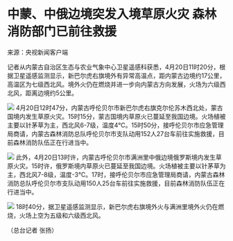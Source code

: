 # 中蒙、中俄边境突发入境草原火灾 森林消防部门已前往救援

来源：央视新闻客户端

记者从内蒙古自治区生态与农业气象中心卫星遥感科获悉，4月20日11时20分，根据卫星遥感监测显示，新巴尔虎右旗境外有异常高温点，距内蒙古边境约17公里，高温区为七级西北风。境外火仍在燃烧并进一步向内蒙古方向发展，火场为六级西北风，距离边境约5公里。

![](https://inews.gtimg.com/om_bt/O-hzV5CG41rmbNyV8D0V0g4YGFEcSOsB17bZLU0uzQDh4AA/1000)
4月20日12时47分，内蒙古呼伦贝尔市新巴尔虎右旗克尔伦苏木西北处，蒙古国境内发生草原火灾。15时15分，蒙古国境内草原火已蔓延至我国边境。火场植被主要以针茅草为主，西北风6-7级，温度4℃。15时50分，接呼伦贝尔市应急管理局商请，内蒙古森林消防总队呼伦贝尔市支队动用152人27台车前往实施救援，目前森林消防队伍正在行进当中。

![](https://inews.gtimg.com/om_bt/OoAIfPFKY4a-vszvchShMmwmpQw-CnuDEgO1C12azGI-cAA/1000)
此外，4月20日13时许，内蒙古呼伦贝尔市满洲里中俄边境俄罗斯境内发生草原火灾。15时许，俄罗斯境内草原火已蔓延至我国边境。火场植被主要以针茅草为主，西北风7-8级，温度-3℃。17时，接呼伦贝尔市应急管理局商请，内蒙古森林消防总队呼伦贝尔市支队动用150人25台车前往实施救援，目前森林消防队伍正在行进当中。

![](https://inews.gtimg.com/om_bt/OmKOJH0ogwvSgr4LrDiJg1A_TkOksWnxaKamEJQJNRWQYAA/1000)
18时40分，据卫星遥感监测显示，新巴尔虎右旗境外火与满洲里境外火仍在燃烧，火场上空为五级和六级西北风。

（总台记者 张扬）

